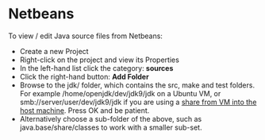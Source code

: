 # Netbeans

To view / edit Java source files from Netbeans:
 - Create a new Project
 - Right-click on the project and view its Properties
 - In the left-hand list click the category: **sources**
 - Click the right-hand button: **Add Folder**
 - Browse to the jdk/ folder, which contains the src, make and test folders. For example /home/openjdk/dev/jdk9/jdk on a Ubuntu VM, or smb://server/user/dev/jdk9/jdk if you are using a [share from VM into the host machine](../virtual-machines/sharing_host_folder_with_guest_vm.md). Press OK and be patient.
 - Alternatively choose a sub-folder of the above, such as java.base/share/classes to work with a smaller sub-set.